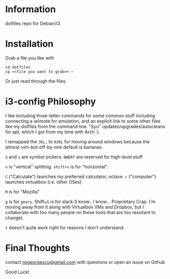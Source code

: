 # Information
dotfiles repo for Debian/i3

# Installation

Grab a file you like with

```
cd dotfiles
cp <<file you want to grab>> ~
```

Or just read through the files.

# i3-config Philosophy

I like including three-letter commands for some common stuff including connecting a wiimote for emulation, and an explicit link to some other files like my dotfiles from the command line. "Syu" updates/upgrades/autocleans for apt, which I got from my time with Arch :).

I remapped the `JKL;` to `HJKL` for moving around windows because the almost-vim-but-off-by-one default is bananas.

`S` and `s` are symbol pickers. `QWERT` are reserved for high-level stuff

`v` is "vertical" splitting. `shift+v` is for "horizontal".

`C` ("Calculate") launches my preferred calculator, octave. `c` ("computer") launches virtualbox (i.e. other OSes)

`M` is for "Mozilla"

`g` is for `geary`.  Shift+`G` is for slack (I know.. I know... Proprietary Crap. I'm moving away from it along with Virtualbox VMs and Dropbox, but I collaborate with too many people on these tools that are too resistant to change).

`t` doesn't quite work right for reasons I don't understand.

# Final Thoughts
contact nsgeorgescu@gmail.com with questions or open an issue on Github

Good Luck!



